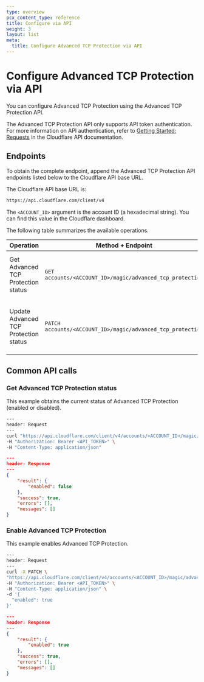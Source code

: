 ```yaml
---
type: overview
pcx_content_type: reference
title: Configure via API
weight: 3
layout: list
meta:
  title: Configure Advanced TCP Protection via API
---
```


# Configure Advanced TCP Protection via API

You can configure Advanced TCP Protection using the Advanced TCP Protection API.

The Advanced TCP Protection API only supports API token authentication. For more information on API authentication, refer to [Getting Started: Requests](https://api.cloudflare.com/#getting-started-requests) in the Cloudflare API documentation.

## Endpoints

To obtain the complete endpoint, append the Advanced TCP Protection API endpoints listed below to the Cloudflare API base URL.

The Cloudflare API base URL is:

```txt
https://api.cloudflare.com/client/v4
```

The `<ACCOUNT_ID>` argument is the account ID (a hexadecimal string). You can find this value in the Cloudflare dashboard.

The following table summarizes the available operations.

| Operation                             | Method + Endpoint                                           | Description                                              |
| ------------------------------------- | ----------------------------------------------------------- | -------------------------------------------------------- |
| Get Advanced TCP Protection status    | `GET accounts/<ACCOUNT_ID>/magic/advanced_tcp_protection`   | Gets the global feature status (enabled or disabled).    |
| Update Advanced TCP Protection status | `PATCH accounts/<ACCOUNT_ID>/magic/advanced_tcp_protection` | Enables or disables the Advanced TCP Protection feature. |

## Common API calls

### Get Advanced TCP Protection status

This example obtains the current status of Advanced TCP Protection (enabled or disabled).

```bash
---
header: Request
---
curl "https://api.cloudflare.com/client/v4/accounts/<ACCOUNT_ID>/magic/advanced_tcp_protection" \
-H "Authorization: Bearer <API_TOKEN>" \
-H "Content-Type: application/json"
```

```json
---
header: Response
---
{
	"result": {
		"enabled": false
	},
	"success": true,
	"errors": [],
	"messages": []
}
```

### Enable Advanced TCP Protection

This example enables Advanced TCP Protection.

```bash
---
header: Request
---
curl -X PATCH \
"https://api.cloudflare.com/client/v4/accounts/<ACCOUNT_ID>/magic/advanced_tcp_protection" \
-H "Authorization: Bearer <API_TOKEN>" \
-H "Content-Type: application/json" \
-d '{
  "enabled": true
}'
```

```json
---
header: Response
---
{
	"result": {
		"enabled": true
	},
	"success": true,
	"errors": [],
	"messages": []
}
```
